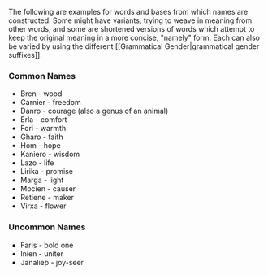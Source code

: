 The following are examples for words and bases from which names are constructed. Some might have variants, trying to weave in meaning from other words, and some are shortened versions of words which attempt to keep the original meaning in a more concise, "namely" form. Each can also be varied by using the different [[Grammatical Gender|grammatical gender suffixes]].

### Common Names

* Bren - wood
* Carnier - freedom
* Danro - courage (also a genus of an animal)
* Erla - comfort
* Fori - warmth
* Gharo - faith
* Hom - hope
* Kaniero - wisdom
* Lazo - life
* Lirika - promise
* Marga - light
* Mocien - causer
* Retiene - maker
* Virxa - flower

### Uncommon Names

* Faris - bold one
* Inien - uniter
* Janalieþ - joy-seer